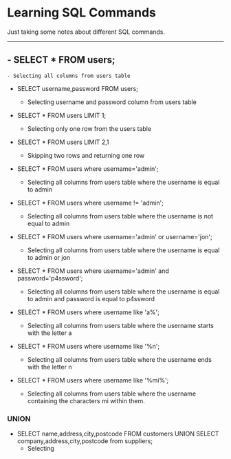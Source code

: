 # Learning SQL Commands

Just taking some notes about different SQL commands.

---------------------------------------------

## - SELECT * FROM users;
	- Selecting all columns from users table

- SELECT username,password FROM users;
	- Selecting username and password column from users table

- SELECT * FROM users LIMIT 1;
	- Selecting only one row from the users table

- SELECT * FROM users LIMIT 2,1
	- Skipping two rows and returning one row

- SELECT * FROM users where username='admin';
	- Selecting all columns from users table where the username is equal to admin

- SELECT * FROM users where username != 'admin';
	- Selecting all columns from users table where the username is not equal to admin

- SELECT * FROM users where username='admin' or username='jon';
	- Selecting all columns from users table where the username is equal to admin or jon

- SELECT * FROM users where username='admin' and password='p4ssword';
	- Selecting all columns from users table where the username is equal to admin and password is equal to p4ssword

- SELECT * FROM users where username like 'a%';
	- Selecting all columns from users table where the username starts with the letter a

- SELECT * FROM users where username like '%n';
	- Selecting all columns from users table where the username ends with the letter n

- SELECT * FROM users where username like '%mi%';
	- Selecting all columns from users table where the username containing the characters mi within them.


### UNION

- SELECT name,address,city,postcode FROM customers UNION SELECT company,address,city,postcode from suppliers;
	- Selecting 
